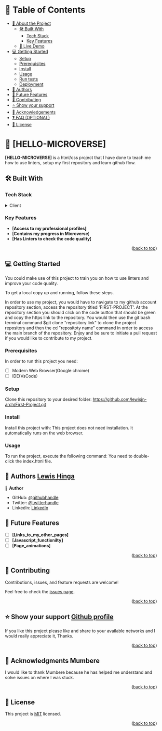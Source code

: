 <a name="readme-top"></a>

# 📗 Table of Contents

- [📖 About the Project](#about-project)
  - [🛠 Built With](#built-with)
    - [Tech Stack](#tech-stack)
    - [Key Features](#key-features)
  - [🚀 Live Demo](#live-demo)
- [💻 Getting Started](#getting-started)
  - [Setup](#setup)
  - [Prerequisites](#prerequisites)
  - [Install](#install)
  - [Usage](#usage)
  - [Run tests](#run-tests)
  - [Deployment](#deployment)
- [👥 Authors](#authors)
- [🔭 Future Features](#future-features)
- [🤝 Contributing](#contributing)
- [⭐️ Show your support](#support)
- [🙏 Acknowledgements](#acknowledgements)
- [❓ FAQ (OPTIONAL)](#faq)
- [📝 License](#license)

<!-- PROJECT DESCRIPTION -->

# 📖 [HELLO-MICROVERSE] <a name="about-project"></a>


**[HELLO-MICROVERSE]** is a html/css project that I have done to teach me how to use linters, setup my first repository and learn github flow.

## 🛠 Built With <a name="html"></a>

### Tech Stack <a name="PERN"></a>



<details>
  <summary>Client</summary>
   <ul>
    <li><a href="https://developer.mozilla.org/en-US/docs/Web/HTML">HTML</a></li>
  </ul>
   <ul>
    <li><a href="https://developer.mozilla.org/en-US/docs/Web/CSS">CSS</a></li>
  </ul>
</details>

<!-- Features -->

### Key Features <a name="key-features"></a>


- **[Access to my professional profiles]**
- **[Contains my progress in Microverse]**
- **[Has Linters to check the code quality]**

<p align="right">(<a href="#readme-top">back to top</a>)</p>

## 💻 Getting Started <a name="getting-started"></a>


 You could make use of this project to train you on how to use linters and improve your code quality.


To get a local copy up and running, follow these steps.

<p>In order to use my project, you would have to navigate to my github account repository section, access the repository titled 'FIRST-PROJECT'. At the repository section you should click on the code button that should be green and copy the https link to the repository. You would then use the git bash terminal command $git clone "repository link" to clone the project repository and then the cd "repositoty name" command in order to access the main branch of the repository. Enjoy and be sure to initiate a pull request if you would like to contribute to my  project.</p>

### Prerequisites

In order to run this project you need:

- [ ] Modern Web Browser(Google chrome)
- [ ] IDE(VsCode)

### Setup

Clone this repository to your desired folder:
https://github.com/lewisjn-arch/First-Project.git


### Install

Install this project with:
This project does not need installation. It automatically runs on the web browser.

### Usage

To run the project, execute the following command:
You need to double-click the index.html file.


## 👥 Authors <a name="authors" href="https://github.com/lewisjn-arch">Lewis Hinga</a>



👤 **Author**

- GitHub: [@githubhandle](https://github.com/lewisjn-arch)
- Twitter: [@twitterhandle](https://twitter.com/lhinga75)
- LinkedIn: [LinkedIn](https://www.linkedin.com/in/lewis-hinga-b40a501b1/)

## 🔭 Future Features <a name="future-features"></a>



- [ ] **[Links_to_my_other_pages]**
- [ ] **[Javascript_functionilty]**
- [ ] **[Page_animations]**

<p align="right">(<a href="#readme-top">back to top</a>)</p>



## 🤝 Contributing <a name="contributing"></a>

Contributions, issues, and feature requests are welcome!

Feel free to check the [issues page](../../issues/).

<p align="right">(<a href="#readme-top">back to top</a>)</p>


## ⭐️ Show your support <a name="support" href="https://github.com/lewisjn-arch">Github profile</a>

If you like this project please like and share to your available networks and I would really appreciate it, Thanks.

<p align="right">(<a href="#readme-top">back to top</a>)</p>

<!-- ACKNOWLEDGEMENTS -->

## 🙏 Acknowledgments <a name="acknowledgements">Mumbere</a>

I would like to thank Mumbere because he has helped me understand and solve issues on where I was stuck.

<p align="right">(<a href="#readme-top">back to top</a>)</p>



## 📝 License <a name="license"></a>

This project is [MIT](./LICENSE) licensed.

<p align="right">(<a href="#readme-top">back to top</a>)</p>
